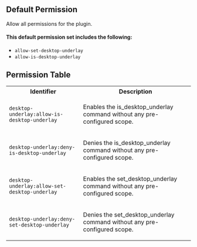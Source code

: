 ## Default Permission

Allow all permissions for the plugin.

#### This default permission set includes the following:

- `allow-set-desktop-underlay`
- `allow-is-desktop-underlay`

## Permission Table

<table>
<tr>
<th>Identifier</th>
<th>Description</th>
</tr>


<tr>
<td>

`desktop-underlay:allow-is-desktop-underlay`

</td>
<td>

Enables the is_desktop_underlay command without any pre-configured scope.

</td>
</tr>

<tr>
<td>

`desktop-underlay:deny-is-desktop-underlay`

</td>
<td>

Denies the is_desktop_underlay command without any pre-configured scope.

</td>
</tr>

<tr>
<td>

`desktop-underlay:allow-set-desktop-underlay`

</td>
<td>

Enables the set_desktop_underlay command without any pre-configured scope.

</td>
</tr>

<tr>
<td>

`desktop-underlay:deny-set-desktop-underlay`

</td>
<td>

Denies the set_desktop_underlay command without any pre-configured scope.

</td>
</tr>
</table>
